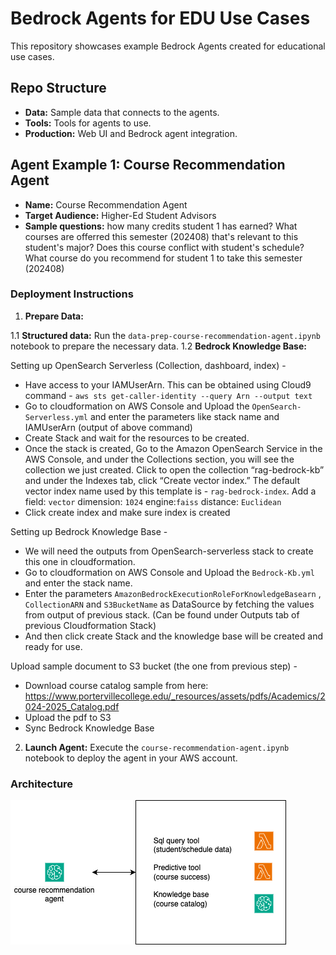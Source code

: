 # Bedrock Agents for EDU Use Cases

This repository showcases example Bedrock Agents created for educational use cases.

## Repo Structure

- **Data:** Sample data that connects to the agents.
- **Tools:** Tools for agents to use.
- **Production:** Web UI and Bedrock agent integration.

## Agent Example 1: Course Recommendation Agent

- **Name:** Course Recommendation Agent
- **Target Audience:** Higher-Ed Student Advisors
- **Sample questions:** how many credits student 1 has earned? What courses are offerred this semester (202408) that's relevant to this student's major? Does this course conflict with student's schedule? What course do you recommend for student 1 to take this semester (202408) 

### Deployment Instructions

1. **Prepare Data:** 

1.1 **Structured data:** Run the `data-prep-course-recommendation-agent.ipynb` notebook to prepare the necessary data.
1.2 **Bedrock Knowledge Base:** 

Setting up OpenSearch Serverless (Collection, dashboard, index) - 
- Have access to your IAMUserArn. This can be obtained using Cloud9 command - `aws sts get-caller-identity --query Arn --output text` 
- Go to cloudformation on AWS Console and Upload the `OpenSearch-Serverless.yml` and enter the parameters like stack name and IAMUserArn (output of above command)
- Create Stack and wait for the resources to be created. 
- Once the stack is created, Go to the Amazon OpenSearch Service in the AWS Console, and under the Collections section, you will see the collection we just created. Click to open the collection “rag-bedrock-kb” and under the Indexes tab, click “Create vector index.” The default vector index name used by this template is - `rag-bedrock-index`. Add a field: `vector` dimension: `1024` engine:`faiss` distance: `Euclidean`
- Click create index and make sure index is created

Setting up Bedrock Knowledge Base - 
- We will need the outputs from OpenSearch-serverless stack to create this one in cloudformation. 
- Go to cloudformation on AWS Console and Upload the `Bedrock-Kb.yml` and enter the stack name. 
- Enter the parameters  `AmazonBedrockExecutionRoleForKnowledgeBasearn` , `CollectionARN` and `S3BucketName` as DataSource by fetching the values from output of previous stack. (Can be found under Outputs tab of previous Cloudformation Stack)
- And then click create Stack and the knowledge base will be created and ready for use. 

Upload sample document to S3 bucket (the one from previous step) -
- Download course catalog sample from here: https://www.portervillecollege.edu/_resources/assets/pdfs/Academics/2024-2025_Catalog.pdf 
- Upload the pdf to S3
- Sync Bedrock Knowledge Base

2. **Launch Agent:** Execute the `course-recommendation-agent.ipynb` notebook to deploy the agent in your AWS account.

### Architecture

![Course Recommendation Agent Architecture](image/course-recommendation-agent.png)

